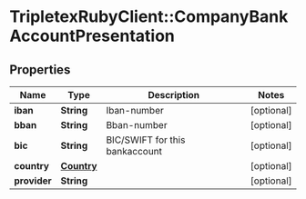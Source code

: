 # TripletexRubyClient::CompanyBankAccountPresentation

## Properties
Name | Type | Description | Notes
------------ | ------------- | ------------- | -------------
**iban** | **String** | Iban-number | [optional] 
**bban** | **String** | Bban-number | [optional] 
**bic** | **String** | BIC/SWIFT for this bankaccount | [optional] 
**country** | [**Country**](Country.md) |  | [optional] 
**provider** | **String** |  | [optional] 


